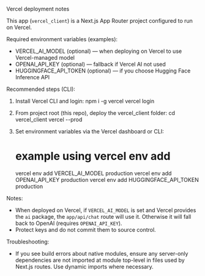 Vercel deployment notes

This app (`vercel_client`) is a Next.js App Router project configured to run on Vercel.

Required environment variables (examples):
- VERCEL_AI_MODEL (optional) — when deploying on Vercel to use Vercel-managed model
- OPENAI_API_KEY (optional) — fallback if Vercel AI not used
- HUGGINGFACE_API_TOKEN (optional) — if you choose Hugging Face Inference API

Recommended steps (CLI):
1. Install Vercel CLI and login:
   npm i -g vercel
   vercel login

2. From project root (this repo), deploy the vercel_client folder:
   cd vercel_client
   vercel --prod

3. Set environment variables via the Vercel dashboard or CLI:
   # example using vercel env add
   vercel env add VERCEL_AI_MODEL production
   vercel env add OPENAI_API_KEY production
   vercel env add HUGGINGFACE_API_TOKEN production

Notes:
- When deployed on Vercel, if `VERCEL_AI_MODEL` is set and Vercel provides the `ai` package, the `app/api/chat` route will use it. Otherwise it will fall back to OpenAI (requires `OPENAI_API_KEY`).
- Protect keys and do not commit them to source control.

Troubleshooting:
- If you see build errors about native modules, ensure any server-only dependencies are not imported at module top-level in files used by Next.js routes. Use dynamic imports where necessary.
